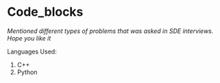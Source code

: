 # Code_blocks
*Mentioned different types of problems that was asked in SDE interviews. Hope you like it*

Languages Used:
  1. C++
  2. Python 
